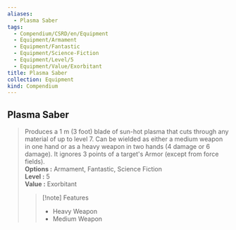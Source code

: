 ```yaml
---
aliases:
  - Plasma Saber
tags:
  - Compendium/CSRD/en/Equipment
  - Equipment/Armament
  - Equipment/Fantastic
  - Equipment/Science-Fiction
  - Equipment/Level/5
  - Equipment/Value/Exorbitant
title: Plasma Saber
collection: Equipment
kind: Compendium
---
```

## Plasma Saber  
  
>Produces a 1 m (3 foot) blade of sun-hot plasma that cuts through any material of up to level 7. Can be wielded as either a medium weapon in one hand or as a heavy weapon in two hands (4 damage or 6 damage). It ignores 3 points of a target's Armor (except from force fields).  
> **Options :** Armament, Fantastic, Science Fiction  
> **Level :** 5  
> **Value :** Exorbitant  
>>[!note] Features  
>> - Heavy Weapon  
>> - Medium Weapon